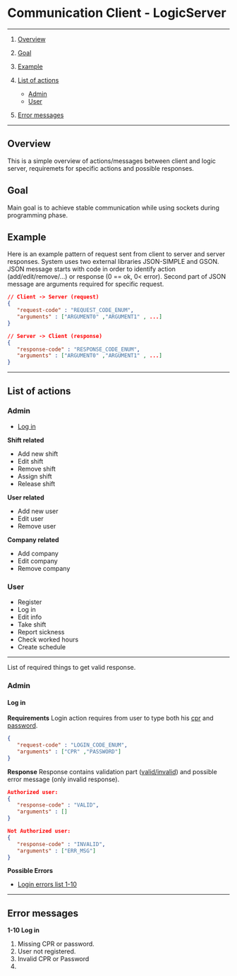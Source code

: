 # Communication Client - LogicServer

---

1. [Overview](#overview)
2. [Goal](#goal)
3. [Example](#example)
4. [List of actions](#list-of-actions)
   - [Admin](#admin)
   - [User](#user)
  
5. [Error messages](#error-messages)

---

## Overview

This is a simple overview of actions/messages between client and logic server, requiremets for specific actions and possible responses. 

## Goal

Main goal is to achieve stable communication while using sockets during programming phase.

## Example

Here is an example pattern of request sent from client to server and server responses. System uses two external libraries JSON-SIMPLE and GSON. JSON message starts with code in order to identify action (add/edit/remove/...) or response (0 == ok, 0< error). Second part of JSON message are arguments required for specific request.

```json
// Client -> Server (request)
{
   "request-code" : "REQUEST_CODE_ENUM",
   "arguments" : ["ARGUMENT0" ,"ARGUMENT1" , ...]
}

// Server -> Client (response)
{
   "response-code" : "RESPONSE_CODE_ENUM",
   "arguments" : ["ARGUMENT0" ,"ARGUMENT1" , ...]
}
``` 

---

## List of actions

### Admin
   - [Log in](#log-in)

   **Shift related**

   - Add new shift
   - Edit shift
   - Remove shift
   - Assign shift
   - Release shift
  
   **User related**
  
   - Add new user
   - Edit user
   - Remove user

   **Company related**

   - Add company
   - Edit company
   - Remove company

### User

   - Register
   - Log in
   - Edit info
   - Take shift
   - Report sickness
   - Check worked hours
   - Create schedule

---



List of required things to get valid response.

### Admin 

#### Log in

**Requirements**
Login action requires from user to type both his <u>cpr</u> and <u>password</u>.
```json
{
   "request-code" : "LOGIN_CODE_ENUM",
   "arguments" : ["CPR" ,"PASSWORD"]
}
```

**Response**
Response contains validation part (<u>valid/invalid</u>) and possible error message (only invalid response).
```json
Authorized user:
{
   "response-code" : "VALID",
   "arguments" : []
}

Not Authorized user:
{
   "response-code" : "INVALID",
   "arguments" : ["ERR_MSG"]
}
```

**Possible Errors**
- [Login errors list 1-10](#error-messages)

---

## Error messages

**1-10 Log in**
 1. Missing CPR or password.
 2. User not registered.
 3. Invalid CPR or Password
 4. 